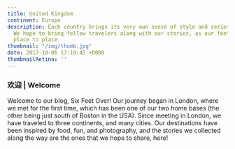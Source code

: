 ```yaml
---
title: United Kingdom
continent: Europe
description: Each country brings its very own sense of style and series of surprises.
  We hope to bring fellow travelers along with our stories, as our feet bring us from
  place to place.
thumbnail: "/img/thumb.jpg"
date: 2017-10-06 17:10:45 +0000
thumbnailRetina: ''
---
```


### 欢迎 | Welcome

Welcome to our blog, Six Feet Over! Our journey began in London, where we met for the first time, which has been one of our two home bases (the other being just south of Boston in the USA). Since meeting in London, we have traveled to three continents, and many cities. Our destinations have been inspired by food, fun, and photography, and the stories we collected along the way are the ones that we hope to share, here!